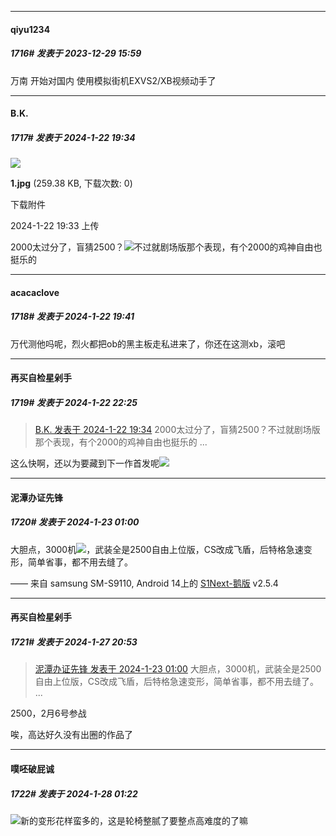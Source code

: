
*****

####  qiyu1234  
##### 1716#       发表于 2023-12-29 15:59

万南 开始对国内 使用模拟街机EXVS2/XB视频动手了

*****

####  B.K.  
##### 1717#       发表于 2024-1-22 19:34

<img src="https://img.saraba1st.com/forum/202401/22/193350hvvcnvppnzghrpvw.jpg" referrerpolicy="no-referrer">

<strong>1.jpg</strong> (259.38 KB, 下载次数: 0)

下载附件

2024-1-22 19:33 上传

2000太过分了，盲猜2500？<img src="https://static.saraba1st.com/image/smiley/face2017/067.png" referrerpolicy="no-referrer">不过就剧场版那个表现，有个2000的鸡神自由也挺乐的

*****

####  acacaclove  
##### 1718#       发表于 2024-1-22 19:41

万代测他吗呢，烈火都把ob的黑主板走私进来了，你还在这测xb，滚吧


*****

####  再买自检星剁手  
##### 1719#       发表于 2024-1-22 22:25

<blockquote><a href="httphttps://bbs.saraba1st.com/2b/forum.php?mod=redirect&amp;goto=findpost&amp;pid=63737816&amp;ptid=1944246" target="_blank">B.K. 发表于 2024-1-22 19:34</a>
2000太过分了，盲猜2500？不过就剧场版那个表现，有个2000的鸡神自由也挺乐的 ...</blockquote>
这么快啊，还以为要藏到下一作首发呢<img src="https://static.saraba1st.com/image/smiley/face2017/067.png" referrerpolicy="no-referrer">


*****

####  泥潭办证先锋  
##### 1720#       发表于 2024-1-23 01:00

大胆点，3000机<img src="https://static.saraba1st.com/image/smiley/face2017/067.png" referrerpolicy="no-referrer">，武装全是2500自由上位版，CS改成飞盾，后特格急速变形，简单省事，都不用去缝了。

—— 来自 samsung SM-S9110, Android 14上的 [S1Next-鹅版](https://github.com/ykrank/S1-Next/releases) v2.5.4

*****

####  再买自检星剁手  
##### 1721#       发表于 2024-1-27 20:53

<blockquote><a href="httphttps://bbs.saraba1st.com/2b/forum.php?mod=redirect&amp;goto=findpost&amp;pid=63740566&amp;ptid=1944246" target="_blank">泥潭办证先锋 发表于 2024-1-23 01:00</a>
大胆点，3000机，武装全是2500自由上位版，CS改成飞盾，后特格急速变形，简单省事，都不用去缝了。
 ...</blockquote>
2500，2月6号参战

唉，高达好久没有出圈的作品了


*****

####  噗呸破屁诚  
##### 1722#       发表于 2024-1-28 01:22

<img src="https://static.saraba1st.com/image/smiley/face2017/112.png" referrerpolicy="no-referrer">新的变形花样蛮多的，这是轮椅整腻了要整点高难度的了嘛

